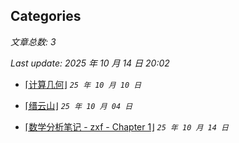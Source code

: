 ## Categories

*文章总数: 3*

*Last update: 2025 年 10 月 14 日 20:02*

- [⌈计算几何⌋](posts\algor\comp-geo.html)    *`25 年 10 月 10 日`*

- [⌈缙云山⌋](posts\logs\2025-10-04.html)    *`25 年 10 月 04 日`*

- [⌈数学分析笔记 - zxf - Chapter 1⌋](posts\math\sf-zxf-c1.html)    *`25 年 10 月 14 日`*
